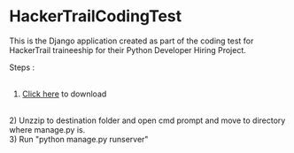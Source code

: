 # HackerTrailCodingTest

This is the Django application created as part of the coding test for HackerTrail traineeship for their Python Developer Hiring Project.

Steps :
<br>
<br>
1) <a href="https://github.com/Larvichee/HackerTrailCodingTest/archive/master.zip">Click here</a> to download
<br>
2) Unzzip to destination folder and open cmd prompt and move to directory where manage.py is.
<br>
3) Run "python manage.py runserver"
